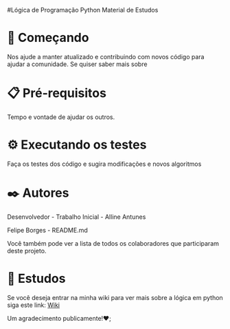 #Lógica de Programação Python
Material de Estudos

#  🚀 Começando
Nos ajude a manter atualizado e contribuindo com novos código para ajudar a comunidade. Se quiser saber mais sobre 

#  📋 Pré-requisitos
Tempo e vontade de ajudar os outros.

# ⚙️ Executando os testes
Faça os testes dos código e sugira modificações e novos algoritmos

# ✒️ Autores
Desenvolvedor - Trabalho Inicial - Alline Antunes

Felipe Borges - README.md 

Você também pode ver a lista de todos os colaboradores que participaram deste projeto.

# 📰 Estudos
Se você deseja entrar na minha wiki para ver mais sobre a lógica em python siga este link: [Wiki](https://github.com/Fe-Borges/estudos-logica-com-python/wiki)

Um agradecimento publicamente!❤;
